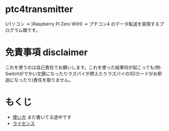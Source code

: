 # ptc4transmitter

(パソコン → )Raspberry Pi Zero W(H) → プチコン4 のデータ転送を実現するプログラム類です。

# 免責事項 disclaimer

これを使うのは自己責任でお願いします。これを使った結果何が起こっても(例: Switchがでかい文鎮になったりラズパイが燃えたりラズパイのSDカードがお釈迦になったり)責任を取りません。

# もくじ

- [使い方](./howtouse.md) まだ書いてる途中です
- [ライセンス](./license.md)